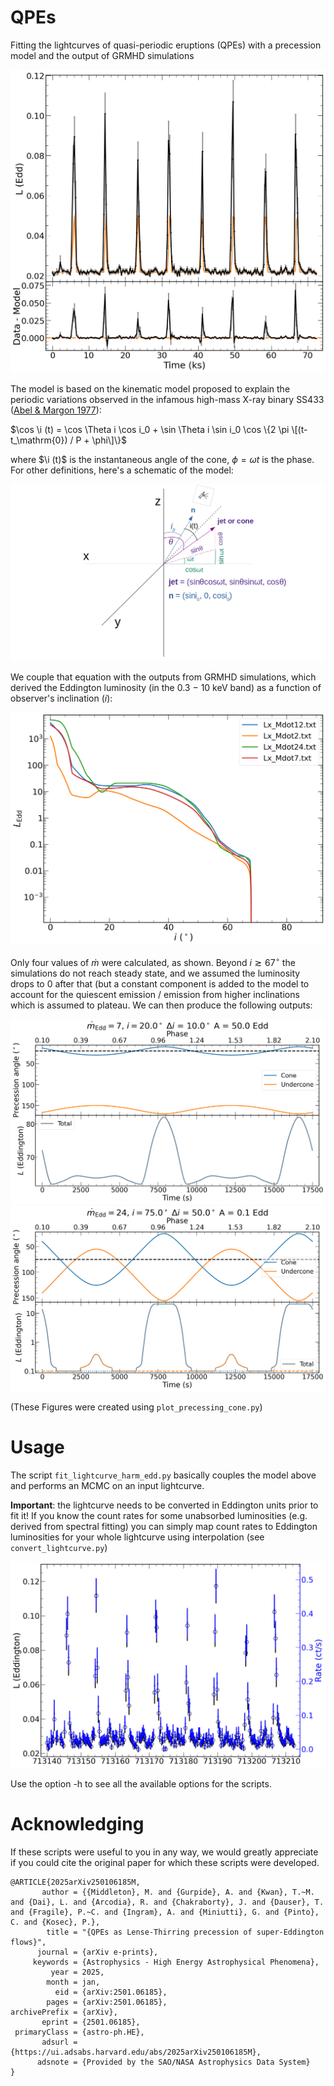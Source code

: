 # QPEs
Fitting the lightcurves of quasi-periodic eruptions (QPEs) with a precession model and the output of GRMHD simulations 

![](plots/mcmc_mean.png)

The model is based on the kinematic model proposed to explain the periodic variations observed in the infamous high-mass X-ray binary SS433 ([Abel & Margon 1977](https://ui.adsabs.harvard.edu/abs/1979Natur.279..701A)):

$\cos \i (t) = \cos \Theta i \cos i_0 + \sin \Theta i \sin i_0 \cos \{2 \pi \[(t-t_\mathrm{0}) / P + \phi\]\}$

where $\i (t)$ is the instantaneous angle of the cone, $\phi = \omega t$ is the phase. For other definitions, here's a schematic of the model:

![](plots/cartoon.png)


We couple that equation with the outputs from GRMHD simulations, which derived the Eddington luminosity (in the 0.3 $-$ 10 keV band) as a function of observer's inclination ($i$):



![](plots/mdot_laws.png)

Only four values of $\dot{m}$ were calculated, as shown. Beyond $i\gtrsim67^\circ$ the simulations do not reach steady state, and we assumed the luminosity drops to 0 after that (but a constant component is added to the model to account for the quiescent emission / emission from higher inclinations which is assumed to plateau. We can then produce the following outputs:


![](plots/i20_dincl10_m7.png) 
![](plots/i75_dincl50_m24.png)

(These Figures were created using ```plot_precessing_cone.py```)
# Usage
The script ```fit_lightcurve_harm_edd.py``` basically couples the model above and performs an MCMC on an input lightcurve.

**Important**: the lightcurve needs to be converted in Eddington units prior to fit it! If you know the count rates for some unabsorbed luminosities (e.g. derived from spectral fitting) you can simply map count rates to Eddington luminosities for your whole lightcurve using interpolation (see ```convert_lightcurve.py```)

![](plots/ERO-QPE2_converted.png)

Use the option -h to see all the available options for the scripts. 

# Acknowledging

If these scripts were useful to you in any way, we would greatly appreciate if you could cite the original paper for which these scripts were developed.
       
```
@ARTICLE{2025arXiv250106185M,
       author = {{Middleton}, M. and {Gurpide}, A. and {Kwan}, T.~M. and {Dai}, L. and {Arcodia}, R. and {Chakraborty}, J. and {Dauser}, T. and {Fragile}, P.~C. and {Ingram}, A. and {Miniutti}, G. and {Pinto}, C. and {Kosec}, P.},
        title = "{QPEs as Lense-Thirring precession of super-Eddington flows}",
      journal = {arXiv e-prints},
     keywords = {Astrophysics - High Energy Astrophysical Phenomena},
         year = 2025,
        month = jan,
          eid = {arXiv:2501.06185},
        pages = {arXiv:2501.06185},
archivePrefix = {arXiv},
       eprint = {2501.06185},
 primaryClass = {astro-ph.HE},
       adsurl = {https://ui.adsabs.harvard.edu/abs/2025arXiv250106185M},
      adsnote = {Provided by the SAO/NASA Astrophysics Data System}
}
```
